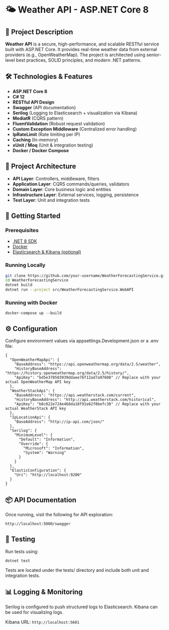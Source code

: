 # 🌤️ Weather API - ASP.NET Core 8

## 📌 Project Description

**Weather API** is a secure, high-performance, and scalable RESTful service built with ASP.NET Core. It provides real-time weather data from external providers (e.g., OpenWeatherMap). The project is architected using senior-level best practices, SOLID principles, and modern .NET patterns.

## 🛠️ Technologies & Features

- **ASP.NET Core 8**
- **C# 12**
- **RESTful API Design**
- **Swagger** (API documentation)
- **Serilog** (Logging to Elasticsearch + visualization via Kibana)
- **MediatR** (CQRS pattern)
- **FluentValidation** (Robust request validation)
- **Custom Exception Middleware** (Centralized error handling)
- **IpRateLimit** (Rate limiting per IP)
- **Caching** (In-memory)
- **xUnit / Moq** (Unit & integration testing)
- **Docker / Docker Compose**

## 🧱 Project Architecture

- **API Layer**: Controllers, middleware, filters
- **Application Layer**: CQRS commands/queries, validators
- **Domain Layer**: Core business logic and entities
- **Infrastructure Layer**: External services, logging, persistence
- **Test Layer**: Unit and integration tests

## 🚀 Getting Started

### Prerequisites

- [.NET 8 SDK](https://dotnet.microsoft.com/en-us/download/dotnet/8.0)
- [Docker](https://www.docker.com/)
- [Elasticsearch & Kibana (optional)](https://www.elastic.co/)

### Running Locally

```bash
git clone https://github.com/your-username/WeatherForecastingService.git
cd WeatherForecastingService
dotnet build
dotnet run --project src/WeatherForecastingService.WebAPI
```
### Running with Docker
```
docker-compose up --build
```

## ⚙️ Configuration
Configure environment values via appsettings.Development.json or a .env file:
```
{
  "OpenWeatherMapApi": {
    "BaseAddress": "https://api.openweathermap.org/data/2.5/weather",
    "HistoryBaseAddress": "https://history.openweathermap.org/data/2.5/history/",
    "ApiKey": "bd5e378503939ddaee76f12ad7a97608" // Replace with your actual OpenWeatherMap API key
  },
  "WeatherStackApi": {
    "BaseAddress": "https://api.weatherstack.com/current",
    "HistoryBaseAddress": "http://api.weatherstack.com/historical",
    "ApiKey": "b8c022e724e468da18f91e62f8befc38" // Replace with your actual WeatherStack API key
  },
  "IpLocationApi": {
    "BaseAddress": "http://ip-api.com/json/"
  },
  "Serilog": {
    "MinimumLevel": {
      "Default": "Information",
      "Override": {
        "Microsoft": "Information",
        "System": "Warning"
      }
    }
  },
  "ElasticConfiguration": {
    "Uri": "http://localhost:9200"
  }
}
```
## 📦 API Documentation
Once running, visit the following for API exploration:
```
http://localhost:5000/swagger
```

## 🧪 Testing
Run tests using:
```
dotnet test
```
Tests are located under the tests/ directory and include both unit and integration tests.

## 📊 Logging & Monitoring
Serilog is configured to push structured logs to Elasticsearch. Kibana can be used for visualizing logs.

Kibana URL: ```http://localhost:5601```
